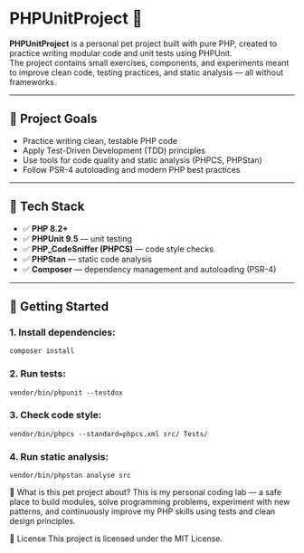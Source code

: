 # PHPUnitProject 🧪

**PHPUnitProject** is a personal pet project built with pure PHP, created to practice writing modular code and unit tests using PHPUnit.  
The project contains small exercises, components, and experiments meant to improve clean code, testing practices, and static analysis — all without frameworks.

---

## 🎯 Project Goals

- Practice writing clean, testable PHP code
- Apply Test-Driven Development (TDD) principles
- Use tools for code quality and static analysis (PHPCS, PHPStan)
- Follow PSR-4 autoloading and modern PHP best practices

---

## 🧰 Tech Stack

- ✅ **PHP 8.2+**
- ✅ **PHPUnit 9.5** — unit testing
- ✅ **PHP_CodeSniffer (PHPCS)** — code style checks
- ✅ **PHPStan** — static code analysis
- ✅ **Composer** — dependency management and autoloading (PSR-4)

---

## 🚀 Getting Started

### 1. Install dependencies:

<pre><code>composer install</code></pre>

### 2. Run tests:

<pre><code>vendor/bin/phpunit --testdox</code></pre>

### 3. Check code style:

<pre><code>vendor/bin/phpcs --standard=phpcs.xml src/ Tests/</code></pre>

### 4. Run static analysis:

<pre><code>vendor/bin/phpstan analyse src</code></pre>

🧪 What is this pet project about?
This is my personal coding lab — a safe place to build modules, solve programming problems, experiment with new patterns, and continuously improve my PHP skills using tests and clean design principles.

📝 License
This project is licensed under the MIT License.
